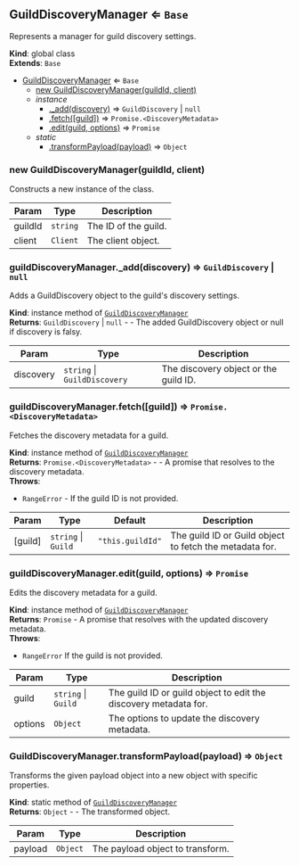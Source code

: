 <a name="GuildDiscoveryManager"></a>

## GuildDiscoveryManager ⇐ <code>Base</code>
Represents a manager for guild discovery settings.

**Kind**: global class  
**Extends**: <code>Base</code>  

* [GuildDiscoveryManager](#GuildDiscoveryManager) ⇐ <code>Base</code>
    * [new GuildDiscoveryManager(guildId, client)](#new_GuildDiscoveryManager_new)
    * _instance_
        * [._add(discovery)](#GuildDiscoveryManager+_add) ⇒ <code>GuildDiscovery</code> \| <code>null</code>
        * [.fetch([guild])](#GuildDiscoveryManager+fetch) ⇒ <code>Promise.&lt;DiscoveryMetadata&gt;</code>
        * [.edit(guild, options)](#GuildDiscoveryManager+edit) ⇒ <code>Promise</code>
    * _static_
        * [.transformPayload(payload)](#GuildDiscoveryManager.transformPayload) ⇒ <code>Object</code>

<a name="new_GuildDiscoveryManager_new"></a>

### new GuildDiscoveryManager(guildId, client)
Constructs a new instance of the class.


| Param | Type | Description |
| --- | --- | --- |
| guildId | <code>string</code> | The ID of the guild. |
| client | <code>Client</code> | The client object. |

<a name="GuildDiscoveryManager+_add"></a>

### guildDiscoveryManager.\_add(discovery) ⇒ <code>GuildDiscovery</code> \| <code>null</code>
Adds a GuildDiscovery object to the guild's discovery settings.

**Kind**: instance method of [<code>GuildDiscoveryManager</code>](#GuildDiscoveryManager)  
**Returns**: <code>GuildDiscovery</code> \| <code>null</code> - - The added GuildDiscovery object or null if discovery is falsy.  

| Param | Type | Description |
| --- | --- | --- |
| discovery | <code>string</code> \| <code>GuildDiscovery</code> | The discovery object or the guild ID. |

<a name="GuildDiscoveryManager+fetch"></a>

### guildDiscoveryManager.fetch([guild]) ⇒ <code>Promise.&lt;DiscoveryMetadata&gt;</code>
Fetches the discovery metadata for a guild.

**Kind**: instance method of [<code>GuildDiscoveryManager</code>](#GuildDiscoveryManager)  
**Returns**: <code>Promise.&lt;DiscoveryMetadata&gt;</code> - - A promise that resolves to the discovery metadata.  
**Throws**:

- <code>RangeError</code> - If the guild ID is not provided.


| Param | Type | Default | Description |
| --- | --- | --- | --- |
| [guild] | <code>string</code> \| <code>Guild</code> | <code>&quot;this.guildId&quot;</code> | The guild ID or Guild object to fetch the metadata for. |

<a name="GuildDiscoveryManager+edit"></a>

### guildDiscoveryManager.edit(guild, options) ⇒ <code>Promise</code>
Edits the discovery metadata for a guild.

**Kind**: instance method of [<code>GuildDiscoveryManager</code>](#GuildDiscoveryManager)  
**Returns**: <code>Promise</code> - A promise that resolves with the updated discovery metadata.  
**Throws**:

- <code>RangeError</code> If the guild is not provided.


| Param | Type | Description |
| --- | --- | --- |
| guild | <code>string</code> \| <code>Guild</code> | The guild ID or guild object to edit the discovery metadata for. |
| options | <code>Object</code> | The options to update the discovery metadata. |

<a name="GuildDiscoveryManager.transformPayload"></a>

### GuildDiscoveryManager.transformPayload(payload) ⇒ <code>Object</code>
Transforms the given payload object into a new object with specific properties.

**Kind**: static method of [<code>GuildDiscoveryManager</code>](#GuildDiscoveryManager)  
**Returns**: <code>Object</code> - - The transformed object.  

| Param | Type | Description |
| --- | --- | --- |
| payload | <code>Object</code> | The payload object to transform. |

